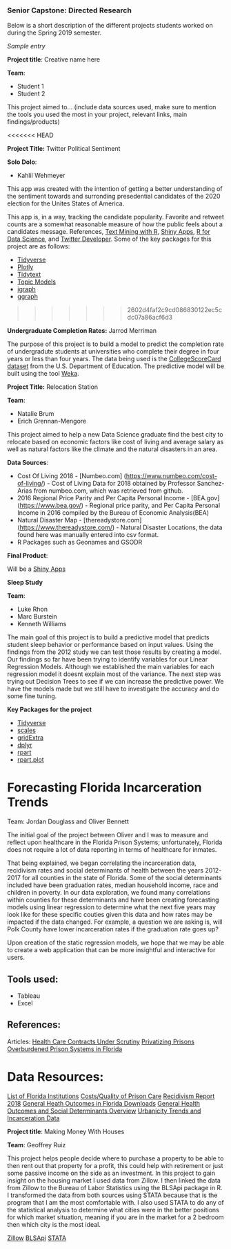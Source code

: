 ### Senior Capstone: Directed Research

Below is a short description of the different projects students worked on during the Spring 2019 semester. 

_Sample entry_

**Project title**: Creative name here

**Team**: 
- Student 1
- Student 2

This project aimed to... (include data sources used, make sure to mention the tools you used the most in your project, relevant links, main findings/products)

<<<<<<< HEAD


**Project Title:** Twitter Political Sentiment

**Solo Dolo**:
- Kahlil Wehmeyer

This app was created with the intention of getting a better understanding of the sentiment towards and surronding presedential candidates of the 2020 election for the Unites States of America.

This app is, in a way, tracking the candidate popularity. Favorite and retweet counts are a somewhat reasonable measure of how the public feels about a candidates message.
References, [Text Mining with R](https://www.tidytextmining.com),
[Shiny Apps](https://shiny.rstudio.com/),
[R for Data Science](https://r4ds.had.co.nz), and 
[Twitter Developer](https://developer.twitter.com/content/developer-twitter/en.html). Some of the key packages for this project are as follows:
- [Tidyverse](https://www.tidyverse.org/)
- [Plotly](https://plot.ly/r/)
- [Tidytext](https://cran.r-project.org/web/packages/tidytext/vignettes/tidytext.html)
- [Topic Models](https://cran.r-project.org/web/packages/tm/index.html)
- [igraph](https://igraph.org/r/)
- [ggraph](https://cran.r-project.org/web/packages/ggraph/index.html)
>>>>>>> 2602d4faf2c9cd086830122ec5cdc07a86acf6d3



**Undergraduate Completion Rates:** Jarrod Merriman

The purpose of this project is to build a model to predict the completion rate of undergradute students at universities who complete their degree in four years or less than four years. The data being used is the [CollegeScoreCard dataset](https://collegescorecard.ed.gov/data/) from the U.S. Department of Education. The predictive model will be built using the tool [Weka](https://www.cs.waikato.ac.nz/ml/weka/).

**Project Title:** Relocation Station

**Team**:
- Natalie Brum
- Erich Grennan-Mengore

This project aimed to help a new Data Science graduate find the best city to relocate based on economic factors like cost of living and average salary as well as natural factors like the climate and the natural disasters in an area. 

**Data Sources**:

- Cost Of Living 2018 - [Numbeo.com] (https://www.numbeo.com/cost-of-living/) - Cost of Living Data for 2018 obtained by Professor Sanchez-Arias from numbeo.com, which was retrieved from github.
- 2016 Regional Price Parity and Per Capita Personal Income - [BEA.gov] (https://www.bea.gov/) - Regional price parity, and Per Capita Personal Income in 2016 compiled by the Bureau of Economic Analysis(BEA)
- Natural Disaster Map - [thereadystore.com] (https://www.thereadystore.com/) - Natural Disaster Locations, the data found here was manually entered into csv format.
- R Packages such as Geonames and GSODR 

**Final Product**:

Will be a [Shiny Apps](https://shiny.rstudio.com/)

**Sleep Study**

**Team**: 
- Luke Rhon 
- Marc Burstein
- Kenneth Williams

The main goal of this project is to build a predictive model that predicts student sleep behavior or performance based on input values. Using the findings from the 2012 study we can test those results
by creating a model. Our findings so far have been trying to identify variables for our Linear Regression Models. Although we established the main variables for each regression model it doesnt explain
most of the variance. The next step was trying out Decision Trees to see if we can increase the predictive power. We have the models made but we still have to investigate the accuracy and do some fine
tuning.

**Key Packages for the project**

- [Tidyverse](https://www.rdocumentation.org/packages/tidyverse/versions/1.2.1)
- [scales](https://www.rdocumentation.org/packages/scales/versions/0.4.1)
- [gridExtra](https://www.rdocumentation.org/packages/gridExtra/versions/2.3)
- [dplyr](https://www.rdocumentation.org/packages/dplyr/versions/0.7.8)
- [rpart](https://www.rdocumentation.org/packages/rpart/versions/4.1-13)
- [rpart.plot](https://www.rdocumentation.org/packages/rpart.plot/versions/3.0.6)


# Forecasting Florida Incarceration Trends
Team: Jordan Douglass and Oliver Bennett

The initial goal of the project between Oliver and I was to measure and reflect upon healthcare in the Florida Prison Systems; unfortunately, Florida does not require a lot of data reporting in terms of healthcare for inmates.

That being explained, we began correlating the incarceration data, recidivism rates and social determinants of health between the years 2012-2017 for all counties in the state of Florida. Some of the social determinants included have been graduation rates, median household income, race and children in poverty. In our data exploration, we found many correlations within counties for these determinants and have been creating forecasting models using linear regression to determine what the next five years may look like for these specific couties given this data and how rates may be impacted if the data changed. For example, a question we are asking is, will Polk County have lower incarceration rates if the graduation rate goes up?

Upon creation of the static regression models, we hope that we may be able to create a web application that can be more insightful and interactive for users.

## Tools used:
- Tableau 
- Excel


## References: 
Articles:
[Health Care Contracts Under Scrutiny](https://www.palmbeachpost.com/news/state--regional/lucrative-florida-prison-healthcare-contract-under-increasing-scrutiny/slh8FmmxdWpH7TnHyW5HFN/)
[Privatizing Prisons](https://www.palmbeachpost.com/news/privatizing-prison-health-care-leaves-inmates-pain-sometimes-dying/hiJMRmNG9YhE9JFTxfnZaN/)
[Overburdened Prison Systems in Florida](http://www.crj.org/news-article/new-report-shows-path-forward-floridas-overburdened-prison-system/)


# Data Resources:
[List of Florida Institutions](http://www.dc.state.fl.us/ci/index.html)
[Costs/Quality of Prison Care](https://www.pewtrusts.org/en/research-and-analysis/reports/2017/10/prison-health-care-costs-and-quality)
[Recidivism Report 2018](http://www.dc.state.fl.us/pub/recidivism/RecidivismReport2018.pdf)
[General Heath Outcomes in Florida Downloads](http://www.countyhealthrankings.org/app/florida/2018/downloads)
[General Health Outcomes and Social Determinants Overview](http://www.countyhealthrankings.org/app/florida/2018/overview)
[Urbanicity Trends and Incarceration Data](https://www.vera.org/projects/incarceration-trends)




**Project title**: Making Money With Houses 

**Team**: 
Geoffrey Ruiz

This project helps people decide where to purchase a property to be able 
to then rent out that property for a profit, this could help with 
retirement or just some passive income on the side as an investment. In 
this project to gain insight on the housing market I used data from 
Zillow. I then linked the data from Zillow to the Bureau of Labor 
Statistics using the BLSApi package in R. I transformed the data from 
both sources using STATA because that is the program that I am the most 
comfortable with. I also used STATA to do any of the statistical 
analysis to determine what cities were in the better positions for which 
market situation, meaning if you are in the market for a 2 bedroom then 
which city is the most ideal. 

[Zillow](https://www.zillow.com/research/data/)
[BLSApi](https://www.bls.gov/developers/api_r.htm)
[STATA](https://www.stata.com/)

